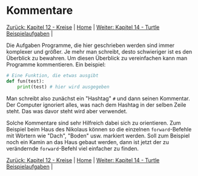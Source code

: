 # Kommentare

[Zurück: Kapitel 12 - Kreise](Kreise.md) |  [Home](README.md) |  [Weiter: Kapitel 14 - Turtle Beispielaufgaben](Turtlebeispielaufgaben.md) | 

Die Aufgaben Programme, die hier geschrieben werden sind immer komplexer und größer. Je mehr man schreibt, desto schwieriger ist es den Überblick zu bewahren. Um diesen Überblick zu vereinfachen kann man Programme kommentieren.
Ein beispiel:

```python
# Eine Funktion, die etwas ausgibt
def fun(test):
    print(test) # hier wird ausgegeben
```

Man schreibt also zunächst ein "Hashtag" `#` und dann seinen Kommentar. Der Computer ignoriert alles, was nach dem Hashtag in der selben Zeile steht. Das was davor steht wird aber verwendet.

Solche Kommentare sind sehr Hilfreich dabei sich zu orientieren. Zum Beispiel beim Haus des Nikolaus können so die einzelnen `forward`-Befehle mit Wörtern wie "Dach", "Boden" usw. markiert werden. Soll zum Beispiel noch ein Kamin an das Haus gebaut werden, dann ist jetzt der zu verändernde `forward`-Befehl viel einfacher zu finden.

[Zurück: Kapitel 12 - Kreise](Kreise.md) |  [Home](README.md) |  [Weiter: Kapitel 14 - Turtle Beispielaufgaben](Turtlebeispielaufgaben.md) | 
